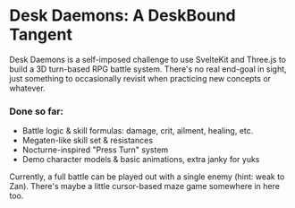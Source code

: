 # Desk Daemons: A DeskBound Tangent

Desk Daemons is a self-imposed challenge to use SvelteKit and Three.js to build a 3D turn-based RPG battle system. There's no real end-goal in sight, just something to occasionally revisit when practicing new concepts or whatever.

### Done so far:
- Battle logic & skill formulas: damage, crit, ailment, healing, etc.
- Megaten-like skill set & resistances
- Nocturne-inspired "Press Turn" system
- Demo character models & basic animations, extra janky for yuks

Currently, a full battle can be played out with a single enemy (hint: weak to Zan). There's maybe a little cursor-based maze game somewhere in here too.